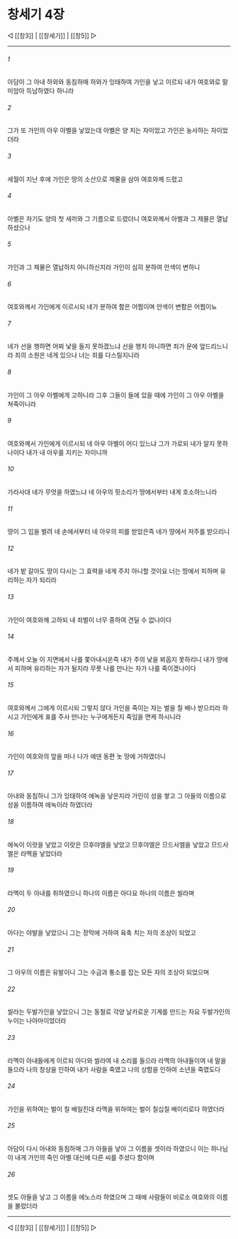 # 창세기 4장

◁ [[창3]] | [[창세기]] | [[창5]] ▷
***

###### 1
아담이 그 아내 하와와 동침하매 하와가 잉태하여 가인을 낳고 이르되 내가 여호와로 말미암아 득남하였다 하니라

###### 2
그가 또 가인의 아우 아벨을 낳았는데 아벨은 양 치는 자이었고 가인은 농사하는 자이었더라

###### 3
세월이 지난 후에 가인은 땅의 소산으로 제물을 삼아 여호와께 드렸고

###### 4
아벨은 자기도 양의 첫 새끼와 그 기름으로 드렸더니 여호와께서 아벨과 그 제물은 열납하셨으나

###### 5
가인과 그 제물은 열납하지 아니하신지라 가인이 심히 분하여 안색이 변하니

###### 6
여호와께서 가인에게 이르시되 네가 분하여 함은 어찜이며 안색이 변함은 어찜이뇨

###### 7
네가 선을 행하면 어찌 낯을 들지 못하겠느냐 선을 행치 아니하면 죄가 문에 엎드리느니라 죄의 소원은 네게 있으나 너는 죄를 다스릴지니라

###### 8
가인이 그 아우 아벨에게 고하니라 그후 그들이 들에 있을 때에 가인이 그 아우 아벨을 쳐죽이니라

###### 9
여호와께서 가인에게 이르시되 네 아우 아벨이 어디 있느냐 그가 가로되 내가 알지 못하나이다 내가 내 아우를 지키는 자이니까

###### 10
가라사대 네가 무엇을 하였느냐 네 아우의 핏소리가 땅에서부터 내게 호소하느니라

###### 11
땅이 그 입을 벌려 네 손에서부터 네 아우의 피를 받았은즉 네가 땅에서 저주를 받으리니

###### 12
네가 밭 갈아도 땅이 다시는 그 효력을 네게 주지 아니할 것이요 너는 땅에서 피하며 유리하는 자가 되리라

###### 13
가인이 여호와께 고하되 내 죄벌이 너무 중하여 견딜 수 없나이다

###### 14
주께서 오늘 이 지면에서 나를 쫓아내시온즉 내가 주의 낯을 뵈옵지 못하리니 내가 땅에서 피하며 유리하는 자가 될지라 무릇 나를 만나는 자가 나를 죽이겠나이다

###### 15
여호와께서 그에게 이르시되 그렇지 않다 가인을 죽이는 자는 벌을 칠 배나 받으리라 하시고 가인에게 표를 주사 만나는 누구에게든지 죽임을 면케 하시니라

###### 16
가인이 여호와의 앞을 떠나 나가 에덴 동편 놋 땅에 거하였더니

###### 17
아내와 동침하니 그가 잉태하여 에녹을 낳은지라 가인이 성을 쌓고 그 아들의 이름으로 성을 이름하여 에녹이라 하였더라

###### 18
에녹이 이랏을 낳았고 이랏은 므후야엘을 낳았고 므후야엘은 므드사엘을 낳았고 므드사엘은 라멕을 낳았더라

###### 19
라멕이 두 아내를 취하였으니 하나의 이름은 아다요 하나의 이름은 씰라며

###### 20
아다는 야발을 낳았으니 그는 장막에 거하여 육축 치는 자의 조상이 되었고

###### 21
그 아우의 이름은 유발이니 그는 수금과 퉁소를 잡는 모든 자의 조상이 되었으며

###### 22
씰라는 두발가인을 낳았으니 그는 동철로 각양 날카로운 기계를 만드는 자요 두발가인의 누이는 나아마이었더라

###### 23
라멕이 아내들에게 이르되 아다와 씰라여 내 소리를 들으라 라멕의 아내들이여 내 말을 들으라 나의 창상을 인하여 내가 사람을 죽였고 나의 상함을 인하여 소년을 죽였도다

###### 24
가인을 위하여는 벌이 칠 배일진대 라멕을 위하여는 벌이 칠십칠 배이리로다 하였더라

###### 25
아담이 다시 아내와 동침하매 그가 아들을 낳아 그 이름을 셋이라 하였으니 이는 하나님이 내게 가인의 죽인 아벨 대신에 다른 씨를 주셨다 함이며

###### 26
셋도 아들을 낳고 그 이름을 에노스라 하였으며 그 때에 사람들이 비로소 여호와의 이름을 불렀더라

***
◁ [[창3]] | [[창세기]] | [[창5]] ▷
